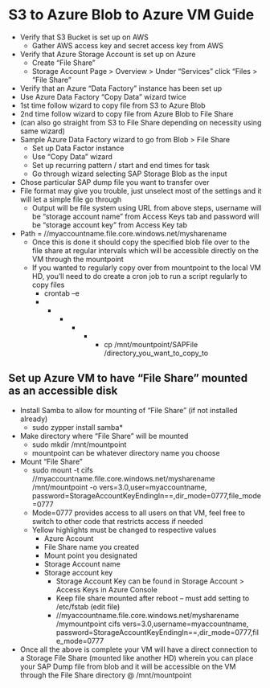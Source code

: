 # S3 to Azure Blob to Azure VM Guide	
- Verify that S3 Bucket is set up on AWS
  - Gather AWS access key and secret access key from AWS
- Verify that Azure Storage Account is set up on Azure
  - Create “File Share”
  - Storage Account Page > Overview > Under “Services” click “Files > “File Share”
-	Verify that an Azure “Data Factory” instance has been set up
-	Use Azure Data Factory “Copy Data” wizard twice
  -	1st time follow wizard to copy file from S3 to Azure Blob
  - 2nd time follow wizard to copy file from Azure Blob to File Share
  -	(can also go straight from S3 to File Share depending on necessity using same wizard) 
- Sample Azure Data Factory wizard to go from Blob > File Share
  - Set up Data Factor instance
  - Use “Copy Data” wizard
  - Set up recurring pattern / start and end times for task
  - Go through wizard selecting SAP Storage Blob as the input
- Chose particular SAP dump file you want to transfer over
- File format may give you trouble, just unselect most of the settings and it will let a simple file go through
  - Output will be file system using URL from above steps, username will be “storage account name” from Access Keys tab and password
will be “storage account key” from Access Key tab
- Path = //myaccountname.file.core.windows.net/mysharename
  - Once this is done it should copy the specified blob file over to the file share at regular intervals which will be accessible
directly on the VM through the mountpoint
  - If you wanted to regularly copy over from mountpoint to the local VM HD, you’ll need to do create a cron job to run a script
regularly to copy files
    - crontab –e
    - * * * * * cp /mnt/mountpoint/SAPFile /directory_you_want_to_copy_to
 
## Set up Azure VM to have “File Share” mounted as an accessible disk
- Install Samba to allow for mounting of “File Share” (if not installed already)
  - sudo zypper install samba*
- Make directory where “File Share” will be mounted
  - sudo mkdir /mnt/mountpoint
  - mountpoint can be whatever directory name you choose
- Mount “File Share”
  - sudo mount -t cifs //myaccountname.file.core.windows.net/mysharename /mnt/mountpoint -o vers=3.0,user=myaccountname,
password=StorageAccountKeyEndingIn==,dir_mode=0777,file_mode=0777
  - Mode=0777 provides access to all users on that VM, feel free to switch to other code that restricts access if needed
  - Yellow highlights must be changed to respective values 
    - Azure Account
    - File Share name you created
    - Mount point you designated
    - Storage Account name
    - Storage account key
      - Storage Account Key can be found in Storage Account > Access Keys in Azure Console
      - Keep file share mounted after reboot – must add setting to /etc/fstab (edit file)
      - //myaccountname.file.core.windows.net/mysharename /mymountpoint cifs vers=3.0,username=myaccountname,
password=StorageAccountKeyEndingIn==,dir_mode=0777,file_mode=0777
- Once all the above is complete your VM will have a direct connection to a Storage File Share (mounted like another HD)
wherein you can place your SAP Dump file from blob and it will be accessible on the VM through the 
File Share directory @ /mnt/mountpoint
